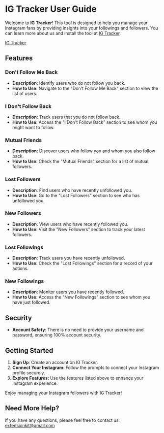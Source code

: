 # IG Tracker User Guide

Welcome to **IG Tracker**! This tool is designed to help you manage your Instagram fans by providing insights into your followings and followers. You can learn more about us and install the tool at [IG Tracker](https://www.instafollowers.tech/).

[IG Tracker](https://pub-00d7552c93044465bba1b8e50abcb06c.r2.dev/ig_tracker.png)

## Features

### Don't Follow Me Back

- **Description**: Identify users who do not follow you back.
- **How to Use**: Navigate to the "Don't Follow Me Back" section to view the list of users.

### I Don't Follow Back

- **Description**: Track users that you do not follow back.
- **How to Use**: Access the "I Don't Follow Back" section to see whom you might want to follow.

### Mutual Friends

- **Description**: Discover users who follow you and whom you also follow back.
- **How to Use**: Check the "Mutual Friends" section for a list of mutual followers.

### Lost Followers

- **Description**: Find users who have recently unfollowed you.
- **How to Use**: Go to the "Lost Followers" section to see who has unfollowed you.

### New Followers

- **Description**: View users who have recently followed you.
- **How to Use**: Visit the "New Followers" section to track your latest followers.

### Lost Followings

- **Description**: Track users you have recently unfollowed.
- **How to Use**: Check the "Lost Followings" section for a record of your actions.

### New Followings

- **Description**: Monitor users you have recently followed.
- **How to Use**: Access the "New Followings" section to see whom you have just followed.

## Security

- **Account Safety**: There is no need to provide your username and password, ensuring 100% account security.

## Getting Started

1. **Sign Up**: Create an account on IG Tracker.
2. **Connect Your Instagram**: Follow the prompts to connect your Instagram profile securely.
3. **Explore Features**: Use the features listed above to enhance your Instagram experience.

Enjoy managing your Instagram followers with IG Tracker!

## Need More Help?

If you have any questions, please feel free to contact us: [extensionkit@gmail.com](mailto:extensionkit@gmail.com) 
